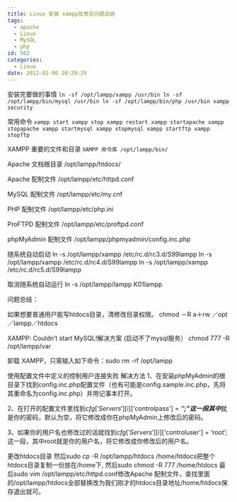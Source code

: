 ```yaml
---
title: Linux 安装 xampp及常见问题总结
tags:
  - apache
  - Linux
  - MySQL
  - php
id: 502
categories:
  - Linux
date: 2012-01-06 20:29:29
---
```


安装完要做的事情
`ln -sf /opt/lampp/xampp /usr/bin
ln -sf /opt/lampp/bin/mysql /usr/bin
ln -sf /opt/lampp/bin/php /usr/bin
xampp security `

常用命令
`xampp start
xampp stop
xampp restart
xampp startapache
xampp stopapache
xampp startmysql
xampp stopmysql
xampp startftp
xampp stopftp`<!--more-->

XAMPP 重要的文件和目录
`XAMPP 命令库
/opt/lampp/bin/`

Apache 文档根目录
/opt/lampp/htdocs/

Apache 配制文件
/opt/lampp/etc/httpd.conf

MySQL 配制文件
/opt/lampp/etc/my.cnf

PHP 配制文件
/opt/lampp/etc/php.ini

ProFTPD 配制文件
/opt/lampp/etc/proftpd.conf

phpMyAdmin 配制文件
/opt/lampp/phpmyadmin/config.inc.php

随系统自动启动
ln -s /opt/lampp/xampp /etc/rc.d/rc3.d/S99lampp
ln -s /opt/lampp/xampp /etc/rc.d/rc4.d/S99lampp
ln -s /opt/lampp/xampp /etc/rc.d/rc5.d/S99lampp

取消随系统自动运行
ln -s /opt/lampp/lampp K01lampp

问题总结：

如果想要普通用户能写htdocs目录，清修改目录权限。
chmod －R a＋rw ／opt／lampp／htdocs

XAMPP: Couldn’t start MySQL!解决方案 (启动不了mysql服务）
chmod 777 -R /opt/lampp/var

卸载 XAMPP，只需输入如下命令：sudo rm -rf /opt/lampp

使用配置文件中定义的控制用户连接失败 解决方法
1、在安装phpMyAdmin的根目录下找到config.inc.php配置文件（也有可能是config.sample.inc.php，先将其重命名为config.inc.php）并用记事本打开。

2、在打开的配置文件里找到$cfg['Servers'][$i]['controlpass'] = ‘*******’;”这一段其中*******就是你的密码，默认为空，将它修改成你在phpMyAdmin上修改后的密码。

3、如果你的用户名也修改过的话就找到$cfg['Servers'][$i]['controluser'] = ‘root’;这一段，其中root就是你的用户名，将它修改成你修改后的用户名。

更改htdocs目录
然后sudo cp -R /opt/lampp/htdocs /home/htdocs把整个htdocs目录复制一份放在/home下,
然后sudo chmod -R 777 /home/htdocs
最后sudo vim /opt/lampp/etc/httpd.conf修改Apache 配制文件，查找里面的/opt/lampp/htdocs全部替换改为我们刚才的htdocs目录地址/home/htdocs保存退出就可。